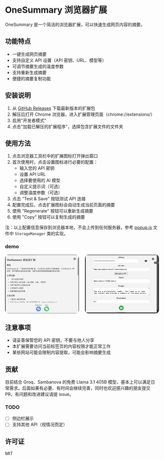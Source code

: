 # OneSummary 浏览器扩展

OneSummary 是一个简洁的浏览器扩展，可以快速生成网页内容的摘要。

## 功能特点

- 一键生成网页摘要
- 支持自定义 API 设置（API 密钥、URL、模型等）
- 可调节摘要生成的温度参数
- 支持重新生成摘要
- 便捷的摘要复制功能

## 安装说明
1. 从 [GitHub Releases](https://github.com/ultrasev/1summary/releases) 下载最新版本的扩展包
2. 解压后打开 Chrome 浏览器，进入扩展管理页面（chrome://extensions/）
3. 启用"开发者模式"
4. 点击"加载已解压的扩展程序"，选择包含扩展文件的文件夹

## 使用方法

1. 点击浏览器工具栏中的扩展图标打开弹出窗口
2. 首次使用时，点击设置图标进行必要的配置：
   - 输入您的 API 密钥
   - 设置 API URL
   - 选择要使用的 AI 模型
   - 自定义提示词（可选）
   - 调整温度参数（可选）
3. 点击 "Test & Save" 按钮测试 API 连接
4. 配置完成后，点击扩展图标会自动生成当前页面的摘要
5. 使用 "Regenerate" 按钮可以重新生成摘要
6. 使用 "Copy" 按钮可以复制生成的摘要

注：以上配置信息保存到浏览器本地，不会上传到任何服务器，参考 [popup.js](./onesummary/popup.js) 文件中 `StorageManager` 类的实现。

### demo

<div style="display: flex; justify-content: space-between;">
  <img src="public/demo1.png" alt="演示图片1" style="width: 48%; border-radius: 10px;">
  <img src="public/demo2.png" alt="演示图片2" style="width: 48%; border-radius: 10px;">
</div>

## 注意事项

- 请妥善保管您的 API 密钥，不要与他人分享
- 本扩展需要访问当前标签页的内容权限才能正常工作
- 某些网站可能会限制内容提取，可能会影响摘要生成

## 贡献
目前结合 Groq、Sambanova 的免费 Llama 3.1 405B 模型，基本上可以满足日常需求。后面如果有必要、有时间会继续完善，同时也欢迎感兴趣的朋友提交 PR，有问题和改进建议请提 issue。

### TODO


- [ ] 侧边栏展示
- [ ] 支持其他 API（视情况而定）

## 许可证

MIT

